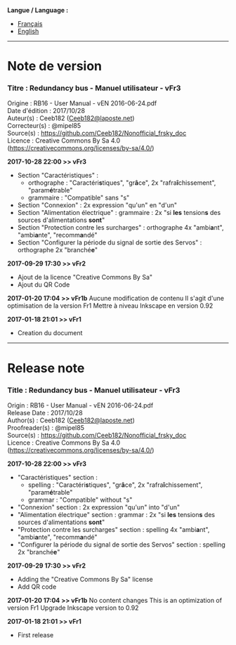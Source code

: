 **Langue / Language :**
- [Français](#FR)
- [English](#EN)

--------------------------------------------------------------------------------------

<a name="FR"></a>
# Note de version

### Titre : Redundancy bus - Manuel utilisateur - vFr3  
Origine : RB16 - User Manual - vEN 2016-06-24.pdf  
Date d'édition : 2017/10/28  
Auteur(s) : Ceeb182 (Ceeb182@laposte.net)  
Correcteur(s) : @mipel85  
Source(s) : https://github.com/Ceeb182/Nonofficial_frsky_doc  
Licence : Creative Commons By Sa 4.0 (https://creativecommons.org/licenses/by-sa/4.0/)  

**2017-10-28 22:00 >> vFr3**
- Section "Caractéristiques" :
  * orthographe : "Caractéri**s**tiques", "gr**â**ce", 2x "rafra**î**chissement", "param**é**trable" 
  * grammaire : "Compatible" sans "s"
- Section "Connexion" : 2x expression "qu'un" en "d'un"
- Section "Alimentation électrique" : grammaire : 2x "si **les** tension**s** des sources d'alimentations **sont**"
- Section "Protection contre les surcharges" : orthographe 4x "ambi**a**nt", "ambi**a**nte", "recomm**a**ndé"
- Section "Configurer la période du signal de sortie des Servos" : orthographe 2x "branché**e**"

**2017-09-29 17:30 >> vFr2**
- Ajout de la licence "Creative Commons By Sa"
- Ajout du QR Code

**2017-01-20 17:04 >> vFr1b**
Aucune modification de contenu
Il s'agit d'une optimisation de la version Fr1
Mettre à niveau Inkscape en version 0.92

**2017-01-18 21:01 >> vFr1**
- Creation du document

--------------------------------------------------------------------------------------

<a name="EN"></a>
# Release note

### Title : Redundancy bus - Manuel utilisateur - vFr3  
Origin : RB16 - User Manual - vEN 2016-06-24.pdf  
Release Date : 2017/10/28  
Author(s) : Ceeb182 (Ceeb182@laposte.net)  
Proofreader(s) : @mipel85  
Source(s) : https://github.com/Ceeb182/Nonofficial_frsky_doc  
Licence : Creative Commons By Sa 4.0 (https://creativecommons.org/licenses/by-sa/4.0/)  

**2017-10-28 22:00 >> vFr3**
- "Caractéristiques" section :
  * spelling : "Caractéri**s**tiques", "gr**â**ce", 2x "rafra**î**chissement", "param**é**trable" 
  * grammar : "Compatible" without "s"
- "Connexion" section : 2x expression "qu'un" into "d'un"
- "Alimentation électrique" section : grammar : 2x "si **les** tension**s** des sources d'alimentations **sont**"
- "Protection contre les surcharges" section : spelling 4x "ambi**a**nt", "ambi**a**nte", "recomm**a**ndé"
- "Configurer la période du signal de sortie des Servos" section : spelling 2x "branché**e**"

**2017-09-29 17:30 >> vFr2**
- Adding the "Creative Commons By Sa" license
- Add QR code

**2017-01-20 17:04 >> vFr1b**
No content changes
This is an optimization of version Fr1
Upgrade Inkscape version to 0.92

**2017-01-18 21:01 >> vFr1**
- First release
